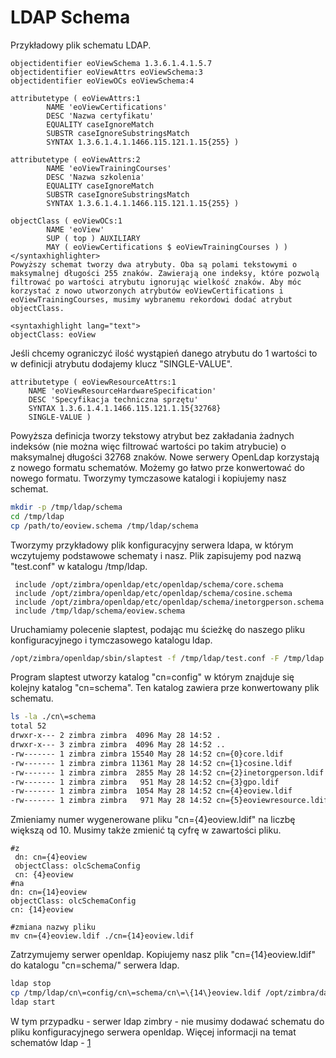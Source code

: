 LDAP Schema
===========

Przykładowy plik schematu LDAP.

```
objectidentifier eoViewSchema 1.3.6.1.4.1.5.7
objectidentifier eoViewAttrs eoViewSchema:3
objectidentifier eoViewOCs eoViewSchema:4

attributetype ( eoViewAttrs:1
        NAME 'eoViewCertifications'
        DESC 'Nazwa certyfikatu'
        EQUALITY caseIgnoreMatch
        SUBSTR caseIgnoreSubstringsMatch
        SYNTAX 1.3.6.1.4.1.1466.115.121.1.15{255} )

attributetype ( eoViewAttrs:2
        NAME 'eoViewTrainingCourses'
        DESC 'Nazwa szkolenia'
        EQUALITY caseIgnoreMatch
        SUBSTR caseIgnoreSubstringsMatch
        SYNTAX 1.3.6.1.4.1.1466.115.121.1.15{255} )

objectClass ( eoViewOCs:1
        NAME 'eoView'
        SUP ( top ) AUXILIARY
        MAY ( eoViewCertifications $ eoViewTrainingCourses ) )
</syntaxhighlighter>
Powyższy schemat tworzy dwa atrybuty. Oba są polami tekstowymi o maksymalnej długości 255 znaków. Zawierają one indeksy, które pozwolą filtrować po wartości atrybutu ignorując wielkość znaków. Aby móc korzystać z nowo utworzonych atrybutów eoViewCertifications i eoViewTrainingCourses, musimy wybranemu rekordowi dodać atrybut objectClass.

<syntaxhighlight lang="text">
objectClass: eoView
```

Jeśli chcemy ograniczyć ilość wystąpień danego atrybutu do 1 wartości to w definicji atrybutu dodajemy klucz "SINGLE-VALUE".

```
attributetype ( eoViewResourceAttrs:1
    NAME 'eoViewResourceHardwareSpecification'
    DESC 'Specyfikacja techniczna sprzętu'
    SYNTAX 1.3.6.1.4.1.1466.115.121.1.15{32768}
    SINGLE-VALUE )
```

Powyższa definicja tworzy tekstowy atrybut bez zakładania żadnych indeksów (nie można więc filtrować wartości po takim atrybucie) o maksymalnej długości 32768 znaków. Nowe serwery OpenLdap korzystają z nowego formatu schematów. Możemy go łatwo prze konwertować do nowego formatu. Tworzymy tymczasowe katalogi i kopiujemy nasz schemat.

``` bash
mkdir -p /tmp/ldap/schema
cd /tmp/ldap
cp /path/to/eoview.schema /tmp/ldap/schema
```

Tworzymy przykładowy plik konfiguracyjny serwera ldapa, w którym wczytujemy podstawowe schematy i nasz. Plik zapisujemy pod nazwą "test.conf" w katalogu /tmp/ldap.

```
 include /opt/zimbra/openldap/etc/openldap/schema/core.schema
 include /opt/zimbra/openldap/etc/openldap/schema/cosine.schema
 include /opt/zimbra/openldap/etc/openldap/schema/inetorgperson.schema
 include /tmp/ldap/schema/eoview.schema
```

Uruchamiamy polecenie slaptest, podając mu ścieżkę do naszego pliku konfiguracyjnego i tymczasowego katalogu ldap.

``` bash
/opt/zimbra/openldap/sbin/slaptest -f /tmp/ldap/test.conf -F /tmp/ldap
```

Program slaptest utworzy katalog "cn=config" w którym znajduje się kolejny katalog "cn=schema". Ten katalog zawiera prze konwertowany plik schematu.

``` bash
ls -la ./cn\=schema
total 52
drwxr-x--- 2 zimbra zimbra  4096 May 28 14:52 .
drwxr-x--- 3 zimbra zimbra  4096 May 28 14:52 ..
-rw------- 1 zimbra zimbra 15540 May 28 14:52 cn={0}core.ldif
-rw------- 1 zimbra zimbra 11361 May 28 14:52 cn={1}cosine.ldif
-rw------- 1 zimbra zimbra  2855 May 28 14:52 cn={2}inetorgperson.ldif
-rw------- 1 zimbra zimbra   951 May 28 14:52 cn={3}gpo.ldif
-rw------- 1 zimbra zimbra  1054 May 28 14:52 cn={4}eoview.ldif
-rw------- 1 zimbra zimbra   971 May 28 14:52 cn={5}eoviewresource.ldif
```

Zmieniamy numer wygenerowane pliku "cn={4}eoview.ldif" na liczbę większą od 10. Musimy także zmienić tą cyfrę w zawartości pliku.

```
#z
 dn: cn={4}eoview
 objectClass: olcSchemaConfig
 cn: {4}eoview
#na
dn: cn={14}eoview
objectClass: olcSchemaConfig
cn: {14}eoview

#zmiana nazwy pliku
mv cn={4}eoview.ldif ./cn={14}eoview.ldif
```

Zatrzymujemy serwer openldap. Kopiujemy nasz plik "cn={14}eoview.ldif" do katalogu "cn=schema/" serwera ldap.

``` bash
ldap stop
cp /tmp/ldap/cn\=config/cn\=schema/cn\=\{14\}eoview.ldif /opt/zimbra/data/ldap/config/cn\=config/cn\=schema/
ldap start
```

W tym przypadku - serwer ldap zimbry - nie musimy dodawać schematu do pliku konfiguracyjnego serwera openldap. Więcej informacji na temat schematów ldap - [1](http://www.openldap.org/doc/admin22/schema.html)